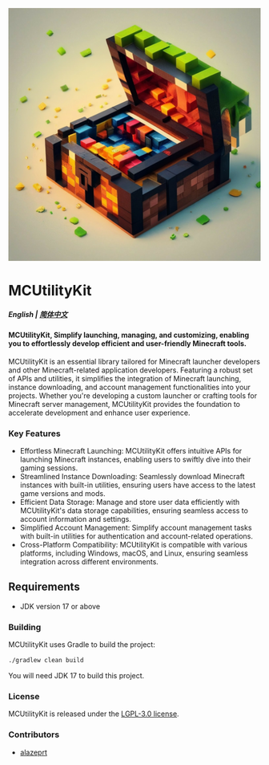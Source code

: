 ![MCUtilityKit](./MCUtilityKit.png)
# MCUtilityKit

##### English | [简体中文](./README_zh.md)

#### MCUtilityKit, Simplify launching, managing, and customizing, enabling you to effortlessly develop efficient and user-friendly Minecraft tools.

MCUtilityKit is an essential library tailored for Minecraft launcher developers and other Minecraft-related application developers. Featuring a robust set of APIs and utilities, it simplifies the integration of Minecraft launching, instance downloading, and account management functionalities into your projects. Whether you're developing a custom launcher or crafting tools for Minecraft server management, MCUtilityKit provides the foundation to accelerate development and enhance user experience.

### Key Features

- Effortless Minecraft Launching: MCUtilityKit offers intuitive APIs for launching Minecraft instances, enabling users to swiftly dive into their gaming sessions.
- Streamlined Instance Downloading: Seamlessly download Minecraft instances with built-in utilities, ensuring users have access to the latest game versions and mods.
- Efficient Data Storage: Manage and store user data efficiently with MCUtilityKit's data storage capabilities, ensuring seamless access to account information and settings.
- Simplified Account Management: Simplify account management tasks with built-in utilities for authentication and account-related operations.
- Cross-Platform Compatibility: MCUtilityKit is compatible with various platforms, including Windows, macOS, and Linux, ensuring seamless integration across different environments.

## Requirements

- JDK version 17 or above

### Building

MCUtilityKit uses Gradle to build the project:

```bash
./gradlew clean build
``` 

You will need JDK 17 to build this project.

### License

MCUtilityKit is released under the [LGPL-3.0 license](https://www.gnu.org/licenses/lgpl-3.0.txt).

### Contributors
- [alazeprt](https://github.com/alazeprt)